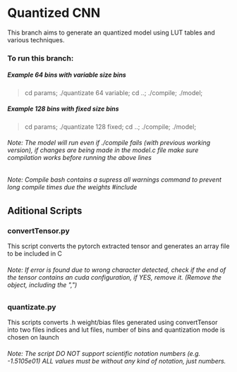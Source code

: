 # Quantized CNN
This branch aims to generate an quantized model using LUT tables and various techniques.

### To run this branch:

##### Example 64 bins with variable size bins
> cd params; ./quantizate 64 variable; cd ..; ./compile; ./model;

##### Example 128 bins with fixed size bins
> cd params; ./quantizate 128 fixed; cd ..; ./compile; ./model;

###### Note: The model will run even if ./compile fails (with previous working version), if changes are being made in the model.c file make sure compilation works before running the above lines


###### Note: Compile bash contains a supress all warnings command to prevent long compile times due the weights #include



## Aditional Scripts

### convertTensor.py
This script converts the pytorch extracted tensor and generates an array file to be included in C
###### Note: If error is found due to wrong character detected, check if the end of the tensor contains an cuda configuration, if YES, remove it. (Remove the object, including the ",")

### quantizate.py 
This scripts converts .h weight/bias files generated using convertTensor into two files indices and lut files, number of bins and quantization mode is chosen on launch
###### Note: The script DO NOT support scientific notation numbers (e.g. -1.5105e01) ALL values must be without any kind of notation, just numbers.
